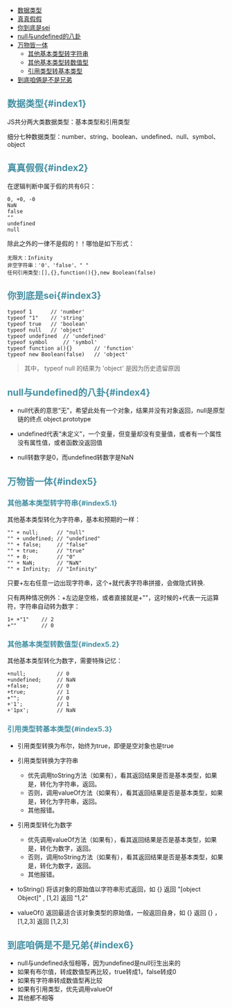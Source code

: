 * [数据类型](#index1)
* [真真假假](#index2)
* [你到底是sei](#index3)
* [null与undefined的八卦](#index4)
* [万物皆一体](#index5)
  * [其他基本类型转字符串](#index5.1)
  * [其他基本类型转数值型](#index5.2)
  * [引用类型转基本类型](#index5.3)
* [到底咱俩是不是兄弟](#index6)

## <font color="4590a3">数据类型{#index1}</font>

JS共分两大类数据类型：基本类型和引用类型

细分七种数据类型：number、string、boolean、undefined、null、symbol、object

## <font color="4590a3">真真假假{#index2}</font>

在逻辑判断中属于假的共有6只：

```
0, +0, -0
NaN
false
""
undefined
null
```

除此之外的一律不是假的！！哪怕是如下形式：
```
无限大：Infinity
非空字符串：'0'、'false'、" "
任何引用类型:[],{},function(){},new Boolean(false)
```

## <font color="4590a3">你到底是sei{#index3}</font>
```
typeof 1      // 'number'
typeof "1"    // 'string'
typeof true   // 'boolean'
typeof null   // 'object'
typeof undefined  // 'undefined'
typeof symbol     // 'symbol'
typeof function a(){}       // 'function'
typeof new Boolean(false)   // 'object'
```
> 其中， typeof null 的结果为 'object' 是因为历史遗留原因

## <font color="4590a3">null与undefined的八卦{#index4}</font>

* null代表的意思“无”，希望此处有一个对象，结果并没有对象返回，null是原型链的终点 object.prototype

* undefined代表“未定义”，一个变量，但变量却没有变量值，或者有一个属性没有属性值，或者函数没返回值

* null转数字是0，而undefined转数字是NaN


## <font color="4590a3">万物皆一体{#index5}</font>

### <font color="4590a3">其他基本类型转字符串{#index5.1}</font>

其他基本类型转化为字符串，基本和预期的一样：
```
"" + null;      // "null"
"" + undefined; // "undefined"
"" + false;     // "false"
"" + true;      // "true"
"" + 0;         // "0"
"" + NaN;       // "NaN"
"" + Infinity;  // "Infinity"
```

只要+左右任意一边出现字符串，这个+就代表字符串拼接，会做隐式转换.

只有两种情况例外：+左边是空格，或者直接就是+""，这时候的+代表一元运算符，字符串自动转为数字：

```
1+ +"1"    // 2
+""        // 0
```

### <font color="4590a3">其他基本类型转数值型{#index5.2}</font>

其他基本类型转化为数字，需要特殊记忆：
```
+null;          // 0
+undefined;     // NaN
+false;         // 0
+true;          // 1
+"";            // 0
+'1';           // 1
+'1px';         // NaN 
```

### <font color="4590a3">引用类型转基本类型{#index5.3}</font>

* 引用类型转换为布尔，始终为true，即便是空对象也是true

* 引用类型转换为字符串
  * 优先调用toString方法（如果有），看其返回结果是否是基本类型，如果是，转化为字符串，返回。
  * 否则，调用valueOf方法（如果有），看其返回结果是否是基本类型，如果是，转化为字符串，返回。
  * 其他报错。


* 引用类型转化为数字
  * 优先调用valueOf方法（如果有），看其返回结果是否是基本类型，如果是，转化为数字，返回。
  * 否则，调用toString方法（如果有），看其返回结果是否是基本类型，如果是，转化为数字，返回。
  * 其他报错。
		
* toString()
将该对象的原始值以字符串形式返回，如 {} 返回 "[object Object]" , [1,2] 返回 "1,2"

* valueOf()
返回最适合该对象类型的原始值，一般返回自身，如 {} 返回 {} ，[1,2,3] 返回 [1,2,3]


## <font color="4590a3">到底咱俩是不是兄弟{#index6}</font>
* null与undefined永恒相等，因为undefined是null衍生出来的
* 如果有布尔值，转成数值型再比较，true转成1，false转成0
* 如果有字符串转成数值型再比较
* 如果有引用类型，优先调用valueOf
* 其他都不相等